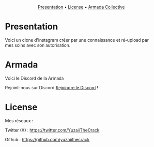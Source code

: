 <p align="center">
  <a href="#overview">Presentation</a>
  •
  <a href="#license">License</a>
  •
  <a href="#armada">Armada Collective</a>
</p>

# Presentation

Voici un clone d'instagram créer par une connaissance et ré-upload par mes soins avec son autorisation.


# Armada

Voici le Discord de la Armada

Rejoint-nous sur Discord [Rejoindre le Discord](https://discord.gg/armada) !

# License

Mes réseaux :

Twitter (X) : https://twitter.com/YuzaiiTheCrack

Github : https://github.com/yuzaiithecrack
